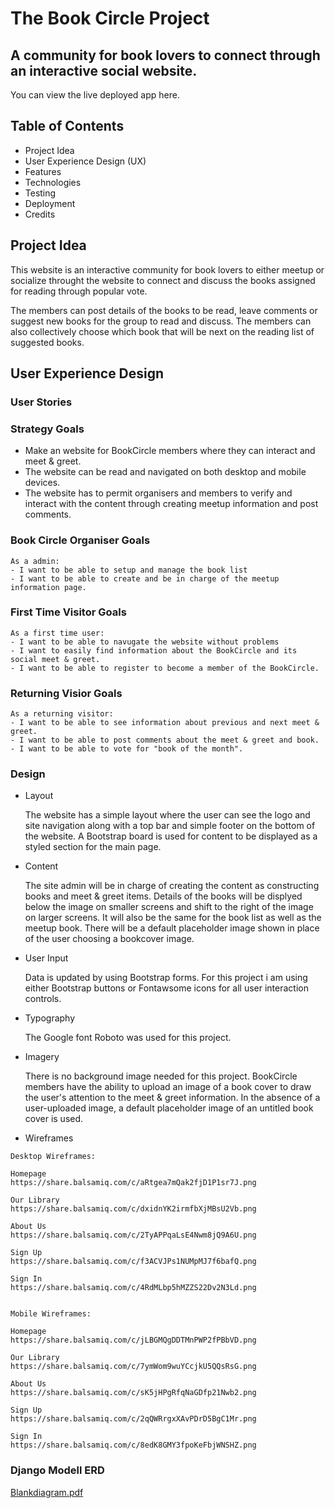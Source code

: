# The Book Circle Project
## A community for book lovers to connect through an interactive social website. 

You can view the live deployed app here.

## Table of Contents
- Project Idea
- User Experience Design (UX)
- Features
- Technologies
- Testing
- Deployment
- Credits

## Project Idea

This website is an interactive community for book lovers to either meetup or socialize throught the website to connect and discuss the books assigned for reading through popular vote.

The members can post details of the books to be read, leave comments or suggest new books for the group to read and discuss. The members can also collectively choose which book that will be next on the reading list of suggested books.

## User Experience Design
### User Stories
   ### Strategy Goals
   - Make an website for BookCircle members where they can interact and meet & greet.
   - The website can be read and navigated on both desktop and mobile devices.
   - The website has to permit organisers and members to verify and interact with the content through creating meetup information and post comments. 
   
   ### Book Circle Organiser Goals 
    As a admin:
    - I want to be able to setup and manage the book list
    - I want to be able to create and be in charge of the meetup information page.
    
   ### First Time Visitor Goals 
    As a first time user:
    - I want to be able to navugate the website without problems
    - I want to easily find information about the BookCircle and its social meet & greet.
    - I want to be able to register to become a member of the BookCircle.
    
   ### Returning Visior Goals
    As a returning visitor:
    - I want to be able to see information about previous and next meet & greet.
    - I want to be able to post comments about the meet & greet and book.
    - I want to be able to vote for "book of the month".
    
  ### Design
  
   - Layout
     
     The website has a simple layout where the user can see the logo and site navigation along with a top bar and simple footer on the bottom of the website. A Bootstrap board is used for content to be displayed as a styled section for the main page.
     
   - Content
     
     The site admin will be in charge of creating the content as constructing books and meet & greet items. 
     Details of the books will be displyed below the image on smaller screens and shift to the right of the image on larger screens.
     It will also be the same for the book list as well as the meetup book.
     There will be a default placeholder image shown in place of the user choosing a bookcover image.
     
   - User Input
   
     Data is updated by using Bootstrap forms. For this project i am using either Bootstrap buttons or Fontawsome icons for all user interaction controls.
     
   - Typography
   
     The Google font Roboto was used for this project.
     
   - Imagery
   
     There is no background image needed for this project. BookCircle members have the ability to upload an image of a book cover to draw the user's attention to the meet & greet information. In the absence of a user-uploaded image, a default placeholder image of an untitled book cover is used. 
     
   - Wireframes
   
    Desktop Wireframes:
    
    Homepage
    https://share.balsamiq.com/c/aRtgea7mQak2fjD1P1sr7J.png
    
    Our Library
    https://share.balsamiq.com/c/dxidnYK2irmfbXjMBsU2Vb.png
    
    About Us
    https://share.balsamiq.com/c/2TyAPPqaLsE4Nwm8jQ9A6U.png
    
    Sign Up
    https://share.balsamiq.com/c/f3ACVJPs1NUMpMJ7f6bafQ.png
    
    Sign In
    https://share.balsamiq.com/c/4RdMLbp5hMZZS22Dv2N3Ld.png
    
    
    Mobile Wireframes:
    
    Homepage
    https://share.balsamiq.com/c/jLBGMQgDDTMnPWP2fPBbVD.png
    
    Our Library
    https://share.balsamiq.com/c/7ymWom9wuYCcjkU5QQsRsG.png
    
    About Us
    https://share.balsamiq.com/c/sK5jHPgRfqNaGDfp21Nwb2.png
    
    Sign Up
    https://share.balsamiq.com/c/2qQWRrgxXAvPDrD5BgC1Mr.png
    
    Sign In
    https://share.balsamiq.com/c/8edK8GMY3fpoKeFbjWNSHZ.png
    
  ### Django Modell ERD
  
 [Blankdiagram.pdf](https://github.com/MalleNur/project-milestone4/files/9447060/Blankdiagram.pdf)
